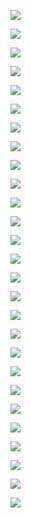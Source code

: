 <img src="https://img.shields.io/badge/Python-FFD43B?style=for-the-badge&logo=python&logoColor=blue"></img>

<img src="https://img.shields.io/badge/Rust-black?style=for-the-badge&logo=rust&logoColor=#E57324"></img>

<img src="https://img.shields.io/badge/Django-092E20?style=for-the-badge&logo=django&logoColor=green"></img>

<img src="https://img.shields.io/badge/django%20rest-ff1709?style=for-the-badge&logo=django&logoColor=white"></img>

<img src="https://img.shields.io/badge/Docker-2CA5E0?style=for-the-badge&logo=docker&logoColor=white"></img>

<img src="https://img.shields.io/badge/kubernetes-326ce5.svg?&style=for-the-badge&logo=kubernetes&logoColor=white"></img>

<img src="https://img.shields.io/badge/Flask-000000?style=for-the-badge&logo=flask&logoColor=white"></img>

<img src="https://img.shields.io/badge/fastapi-109989?style=for-the-badge&logo=FASTAPI&logoColor=white"></img>

<img src="https://img.shields.io/badge/React-20232A?style=for-the-badge&logo=react&logoColor=61DAFB"></img>

<img src="https://img.shields.io/badge/WebAssembly-654FF0?style=for-the-badge&logo=WebAssembly&logoColor=white"></img>

<img src="https://img.shields.io/badge/Shell_Script-121011?style=for-the-badge&logo=gnu-bash&logoColor=white"></img>

<img src="https://img.shields.io/badge/C%2B%2B-00599C?style=for-the-badge&logo=c%2B%2B&logoColor=white"></img>

<img src="https://img.shields.io/badge/C-00599C?style=for-the-badge&logo=c&logoColor=white"></img>

<img src="https://img.shields.io/badge/HTML5-E34F26?style=for-the-badge&logo=html5&logoColor=white"></img>

<img src="https://img.shields.io/badge/CSS3-1572B6?style=for-the-badge&logo=css3&logoColor=white"></img>

<img src="https://img.shields.io/badge/Bootstrap-563D7C?style=for-the-badge&logo=bootstrap&logoColor=white"></img>

<img src="https://img.shields.io/badge/JavaScript-323330?style=for-the-badge&logo=javascript&logoColor=F7DF1E"></img>

<img src="https://img.shields.io/badge/MySQL-005C84?style=for-the-badge&logo=mysql&logoColor=white"></img>

<img src="https://img.shields.io/badge/PostgreSQL-316192?style=for-the-badge&logo=postgresql&logoColor=white"></img>

<img src="https://img.shields.io/badge/Sqlite-003B57?style=for-the-badge&logo=sqlite&logoColor=white"></img>

<img src="https://img.shields.io/badge/redis-%23DD0031.svg?&style=for-the-badge&logo=redis&logoColor=white"></img>

<img src="https://img.shields.io/badge/Neo4j-018bff?style=for-the-badge&logo=neo4j&logoColor=white"></img>

<img src="https://img.shields.io/badge/Linux-FCC624?style=for-the-badge&logo=linux&logoColor=black"></img>

<img src="https://img.shields.io/badge/GNU%20Bash-4EAA25?style=for-the-badge&logo=GNU%20Bash&logoColor=white"></img>

<img src="https://img.shields.io/badge/GIT-E44C30?style=for-the-badge&logo=git&logoColor=white"></img>

<img src="https://img.shields.io/badge/Adobe%20Photoshop-31A8FF?style=for-the-badge&logo=Adobe%20Photoshop&logoColor=black"></img>

<img src="https://img.shields.io/badge/Adobe%20Illustrator-FF9A00?style=for-the-badge&logo=adobe%20illustrator&logoColor=white"></img>
